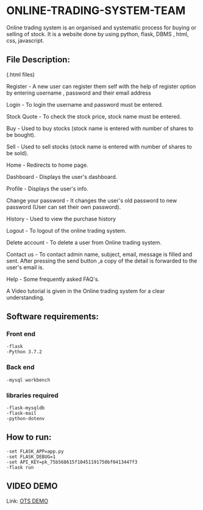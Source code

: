 # ONLINE-TRADING-SYSTEM-TEAM

Online trading system is an organised and systematic process for buying
or selling of stock. It is a website done by using python, flask, DBMS ,
html, css, javascript.



## File Description: 
(.html files)

Register - A new user can register them self with the help of register
option by entering username , password and their email address

Login - To login the username and password must be entered.

Stock Quote - To check the stock price, stock name must be entered.

Buy - Used to buy stocks (stock name is entered with number of shares to
be bought).

Sell - Used to sell stocks (stock name is entered with number of shares
to be sold).

Home - Redirects to home page.

Dashboard - Displays the user's dashboard.

Profile - Displays the user's info.

Change your password - It changes the user's old password to new
password (User can set their own password).

History - Used to view the purchase history

Logout - To logout of the online trading system.

Delete account - To delete a user from Online trading system.

Contact us - To contact admin name, subject, email, message is filled
and sent. After pressing the send button ,a copy of the detail is
forwarded to the user's email is.

Help - Some frequently asked FAQ's.

A Video tutorial is given in the Online trading system for a clear
understanding.


    

## Software requirements:
### Front end
    -flask    
    -Python 3.7.2

### Back end
    -mysql workbench

### libraries required
    -flask-mysqldb
    -flask-mail
    -python-dotenv
    

    
  
    
## How to run:
    -set FLASK_APP=app.py
    -set FLASK_DEBUG=1
    -set API_KEY=pk_75b568615f10451191750bf0413447f3
    -flask run


## VIDEO DEMO
Link: [OTS DEMO](https://drive.google.com/file/d/1CxIAhBIcQllMWVzu-rDMC5okwxKGDDwq/view?usp=sharing)



    

